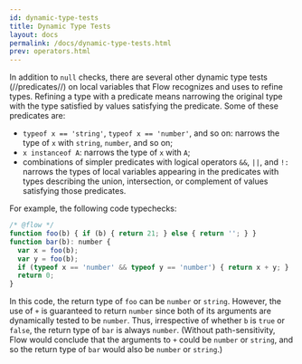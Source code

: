 ```yaml
---
id: dynamic-type-tests
title: Dynamic Type Tests
layout: docs
permalink: /docs/dynamic-type-tests.html
prev: operators.html
---
```


In addition to `null` checks, there are several other dynamic type tests
(//predicates//) on local variables that Flow recognizes and uses to refine
types. Refining a type with a predicate means narrowing the original type with
the type satisfied by values satisfying the predicate. Some of these
predicates are:

- `typeof x == 'string'`, `typeof x == 'number'`, and so on: narrows the type
  of `x` with `string`, `number`, and so on;
- `x instanceof A`: narrows the type of `x` with `A`;
- combinations of simpler predicates with logical operators `&&`, `||`, and
  `!:` narrows the types of local variables appearing in the predicates with
  types describing the union, intersection, or complement of values satisfying
  those predicates.

For example, the following code typechecks:

```javascript
/* @flow */
function foo(b) { if (b) { return 21; } else { return ''; } }
function bar(b): number {
  var x = foo(b);
  var y = foo(b);
  if (typeof x == 'number' && typeof y == 'number') { return x + y; }
  return 0;
}
```

In this code, the return type of `foo` can be `number` or `string`.
However, the use of `+` is guaranteed to return `number` since both of its
arguments are dynamically tested to be `number`. Thus, irrespective of whether
`b` is `true` or `false`, the return type of `bar` is always
`number`. (Without path-sensitivity, Flow would conclude that the arguments to
`+` could be `number` or `string`, and so the return type of `bar` would also
be `number` or `string`.)
